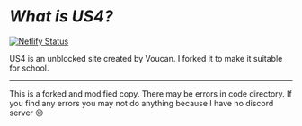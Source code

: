 # *What is US4?*
[![Netlify Status](https://api.netlify.com/api/v1/badges/e6bda5a4-0f59-46eb-ab61-5335e16a90bc/deploy-status)](https://app.netlify.com/projects/nexusv2/deploys) 

US4 is an unblоcked site created by Voucan. I forked it to make it suitable for school.
_______________________________________________________________________________________
This is a forked and modified copy. There may be errors in code directory. If you find any errors you may not do anything because I have no discord server 😔
